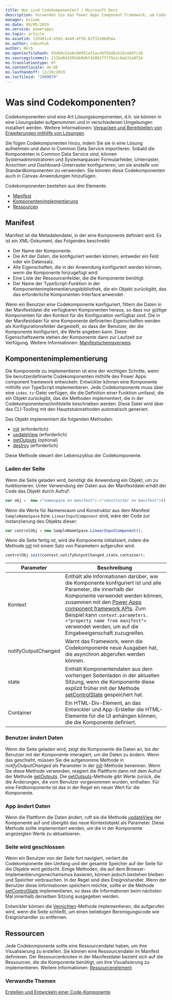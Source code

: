 ```yaml
---
title: Was sind Codekomponenten? | Microsoft Docs
description: Verwenden Sie das Power Apps Component Framework, um Code-Komponenten zu erstellen, um Benutzern ein verbessertes Erlebnis beim Anzeigen und Arbeiten mit Daten in Formularen, Ansichten und Dashboards zu bieten.
manager: kvivek
ms.date: 09/05/2019
ms.service: powerapps
ms.topic: article
ms.assetid: 135481cd-4583-4e49-8f58-02f32a9b054a
ms.author: nabuthuk
author: Nkrb
ms.openlocfilehash: 93d60cb1e6c00951e51acd4f92d8c62dce84fc28
ms.sourcegitcommit: 212bd841595db0d6f41002f7ff9a1c8eb33a0724
ms.translationtype: HT
ms.contentlocale: de-DE
ms.lasthandoff: 12/20/2019
ms.locfileid: "2909079"
---
```

# <a name="what-are-code-components"></a>Was sind Codekomponenten?

Codekomponenten sind eine Art Lösungskomponenten, d.h. sie können in eine Lösungsdatei aufgenommen und in verschiedenen Umgebungen installiert werden. Weitere Informationen: [Verpacken und Bereitstellen von Erweiterungen mithilfe von Lösungen](https://docs.microsoft.com/dynamics365/customer-engagement/developer/package-distribute-extensions-use-solutions).

Sie fügen Codekomponenten hinzu, indem Sie sie in eine Lösung aufnehmen und dann in Common Data Service importieren. Sobald die Komponenten in Common Data Service sind, können Systemadministratoren und Systemanpasser Formularfelder, Unterraster, Ansichten und Dashboard-Unterraster konfigurieren, um sie anstelle von Standardkomponenten zu verwenden. Sie können diese Codekomponenten auch in Canvas-Anwendungen hinzufügen. 

Codekomponenten bestehen aus drei Elemente:

- [Manifest](#manifest)
- [Komponentenimplementierung](#component-implementation)
- [Ressourcen](#resources)

## <a name="manifest"></a>Manifest

Manifest ist die Metadatendatei, in der eine Komponente definiert wird. Es ist ein XML-Dokument, das Folgendes beschreibt:

- Der Name der Komponente.
- Die Art der Daten, die konfiguriert werden können, entweder ein Feld oder ein Datensatz.
- Alle Eigenschaften, die in der Anwendung konfiguriert werden können, wenn die Komponente hinzugefügt wird.
- Eine Liste der Ressourcenfelder, die die Komponente benötigt. 
- Der Name der TypeScript-Funktion in der Komponentenimplementierungsbibliothek, die ein Objekt zurückgibt, das das erforderliche Komponenten-Interface anwendet.

Wenn ein Benutzer eine Codekomponente konfiguriert, filtern die Daten in der Manifestdatei die verfügbaren Komponenten heraus, so dass nur gültige Komponenten für den Kontext für die Konfiguration verfügbar sind. Die in der Manifestdatei für eine Komponente definierten Eigenschaften werden als Konfigurationsfelder dargestellt, so dass der Benutzer, der die Komponente konfiguriert, die Werte angeben kann. Diese Eigenschaftswerte stehen der Komponente dann zur Laufzeit zur Verfügung. Weitere Informationen: [Manifestschemaverweis](manifest-schema-reference/index.md)

## <a name="component-implementation"></a>Komponentenimplementierung

Die Komponente zu implementieren ist eine der wichtigen Schritte, wenn Sie benutzerdefinierte Codekomponenten mithilfe des Power Apps component framework entwickeln. Entwickler können eine Komponente mithilfe von TypeScript implementieren. Jede Codekomponente muss über eine `index.ts`-Datei verfügen, die die Definition einer Funktion umfasst, die ein Objekt zurückgibt, das die Methoden implementiert, die in der Codekomponentenschnittstelle beschrieben werden. Diese Datei wird über das CLI-Tooling mit den Hauptstubmethoden automatisch generiert.

Das Objekt implementiert die folgenden Methoden:

- [init](reference/control/init.md) (erforderlich)
- [updateView](reference/control/updateview.md) (erforderlich)
- [getOutputs](reference/control/getoutputs.md) (optional)
- [destroy](reference/control/destroy.md) (erforderlich)

Diese Methode steuert den Lebenszyklus der Codekomponente.

### <a name="page-load"></a>Laden der Seite

Wenn die Seite geladen wird, benötigt die Anwendung ein Objekt, um zu funktionieren. Unter Verwendung der Daten aus der Manifestdatei erhält der Code das Objekt durch Aufruf:

```js
var obj =  new <"namespace on manifest">.<"constructor on manifest">();
```

Wenn die Werte für Namensraum und Konstruktor aus dem Manifest `SampleNameSpace` bzw. `LinearInputComponent` sind, wäre der Code zur Instanziierung des Objekts dieser:

```js
var controlObj = new SampleNameSpace.LinearInputComponent();
```

Wenn die Seite fertig ist, wird die Komponente initialisiert, indem die Methode [init](reference/control/init.md) mit einem Satz von Parametern aufgerufen wird.

```js
controlObj.init(context,notifyOutputChanged,state,container);
```

|Parameter|Beschreibung|
|---|---|
|Kontext| Enthält alle Informationen darüber, wie die Komponente konfiguriert ist und alle Parameter, die innerhalb der Komponente verwendet werden können, zusammen mit den [Power Apps component framework APIs](reference/index.md). Zum Beispiel kann `context.parameters.<"property name from manifest">` verwendet werden, um auf die Eingabeeigenschaft zuzugreifen.|
|notifyOutputChanged |Warnt das Framework, wenn die Codekomponente neue Ausgaben hat, die asynchron abgerufen werden können.|
|state|Enthält Komponentendaten aus dem vorherigen Seitenladen in der aktuellen Sitzung, wenn die Komponente diese explizit früher mit der Methode [setControlState](reference/mode/setcontrolstate.md) gespeichert hat.|
|Container|Ein HTML-Div-Element, an das Entwickler und App-Ersteller die HTML-Elemente für die UI anhängen können, die die Komponente definiert.|

### <a name="user-changes-data"></a>Benutzer ändert Daten

Wenn die Seite geladen wird, zeigt die Komponente die Daten an, bis der Benutzer mit der Komponente interagiert, um die Daten zu ändern. Wenn das geschieht, müssen Sie die aufgenomme Methode in *notifyOutputChanged* als Parameter in der [init](reference/control/init.md)-Methode benennen. Wenn Sie diese Methode verwenden, reagiert die Plattform dann mit dem Aufruf der Methode [getOutputs](reference/control/getoutputs.md). Die [getOutputs](reference/control/getoutputs.md)-Methode gibt Werte zurück, die die Änderungen, die vom Benutzer vorgenommen wurden, enthalten. Für eine Feldkomponente ist das in der Regel ein neuer Wert für die Komponente.

### <a name="app-changes-data"></a>App ändert Daten

Wenn die Plattform die Daten ändert, ruft sie die Methode [updateView](reference/control/updateview.md) der Komponente auf und übergibt das neue Kontextobjekt als Parameter. Diese Methode sollte implementiert werden, um die in der Komponente angezeigten Werte zu aktualisieren.

### <a name="page-close"></a>Seite wird geschlossen

Wenn ein Benutzer von der Seite fort navigiert, verliert die Codekomponente den Umfang und der gesamte Speicher auf der Seite für die Objekte wird gelöscht. Einige Methoden, die auf dem Browser-Implementierungsmechanismus basieren, können jedoch bestehen bleiben und Speicher verbrauchen. In der Regel sind dies Ereignishandler. Wenn der Benutzer diese Informationen speichern möchte, sollte er die Methode [setControlState](reference/mode/setcontrolstate.md) implementieren, so dass die Informationen beim nächsten Mal innerhalb derselben Sitzung ausgegeben werden.

Entwickler können die [Vernichten](reference/control/destroy.md)-Methode implementieren, die aufgerufen wird, wenn die Seite schließt, um einen beliebigen Bereinigungscode wie Ereignishandler zu entfernen.

## <a name="resources"></a>Ressourcen

Jede Codekomponente sollte eine Ressourcendatei haben, um ihre Visualisierung zu erstellen. Sie können eine Ressourcendatei im Manifest definieren. Der Ressourcenknoten in der Manifestdatei bezieht sich auf die Ressourcen, die die Komponente benötigt, um ihre Visualisierung zu implementieren. Weitere Informationen: [Ressourcenelement](manifest-schema-reference/resources.md)

### <a name="related-topics"></a>Verwandte Themen

[Erstellen und Entwickeln einer Code-Komponente](create-custom-controls-using-pcf.md)
